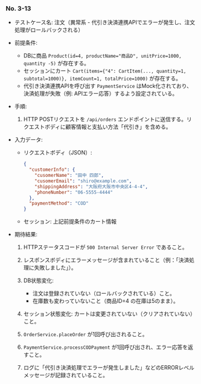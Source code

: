 ### No. 3-13

- テストケース名: 注文（異常系 - 代引き決済連携APIでエラーが発生し、注文処理がロールバックされる）

- 前提条件:

  - DBに商品 `Product(id=4, productName="商品D", unitPrice=1000, quantity -5)` が存在する。
  - セッションにカート `Cart(items={"4": CartItem(..., quantity=1, subtotal=1000)}, itemCount=1, totalPrice=1000)` が存在する。
  - 代引き決済連携APIを呼び出す `PaymentService` はMock化されており、決済処理が失敗（例: APIエラー応答）するよう設定されている。

- 手順:

  1. HTTP POSTリクエストを `/api/orders` エンドポイントに送信する。リクエストボディに顧客情報と支払い方法「代引き」を含める。

- 入力データ:

  - リクエストボディ（JSON）:

    ```json
    {
      "customerInfo": {
        "cusomerName": "田中 四郎",
        "cusomerEmail": "shiro@example.com",
        "shippingAddress": "大阪府大阪市中央区4-4-4",
        "phoneNumber": "06-5555-4444"
      },
      "paymentMethod": "COD"
    }
    ```

  - セッション: 上記前提条件のカート情報

- 期待結果:

  1. HTTPステータスコードが `500 Internal Server Error` であること。
  2. レスポンスボディにエラーメッセージが含まれていること（例：「決済処理に失敗しました」）。
  3. DB状態変化:

     * 注文は登録されていない（ロールバックされている）こと。
     * 在庫数も変わっていないこと（商品ID=4 の在庫は5のまま）。
  4. セッション状態変化: カートは変更されていない（クリアされていない）こと。
  5. `OrderService.placeOrder` が1回呼び出されること。
  6. `PaymentService.processCODPayment` が1回呼び出され、エラー応答を返すこと。
  7. ログに「代引き決済処理でエラーが発生しました」などのERRORレベルメッセージが記録されていること。

